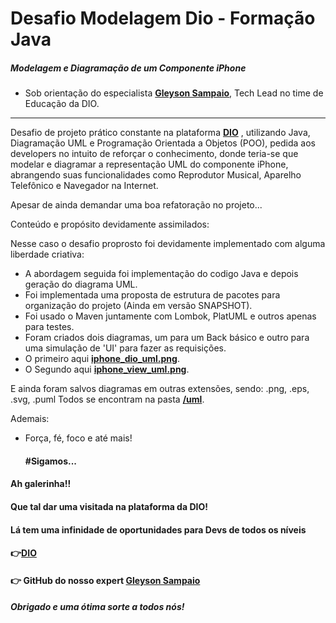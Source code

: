 # Desafio Modelagem Dio - Formação Java

##### Modelagem e Diagramação de um Componente iPhone

- Sob orientação do especialista  [**Gleyson Sampaio**](https://github.com/glysns), Tech Lead no time de Educação da DIO.

------

Desafio de projeto prático constante na plataforma [**DIO**](https://web.dio.me/) , utilizando Java, Diagramação UML e Programação Orientada a Objetos (POO), pedida aos developers no intuito de reforçar o conhecimento, donde teria-se que modelar e diagramar a representação UML do componente iPhone, abrangendo suas funcionalidades como Reprodutor Musical, Aparelho Telefônico e Navegador na Internet.

Apesar de ainda demandar uma boa refatoração no projeto...

Conteúdo e propósito devidamente assimilados:

Nesse caso o desafio proprosto foi devidamente implementado com alguma liberdade criativa:

- A abordagem seguida foi implementação do codigo Java e depois geração do diagrama UML.
- Foi implementada uma proposta de estrutura de pacotes para organização do projeto (Ainda em versão SNAPSHOT).
- Foi usado o Maven juntamente com Lombok, PlatUML e outros apenas para testes.
- Foram criados dois diagramas, um para um Back básico e outro para uma simulação de 'UI' para fazer as requisições.
- O primeiro aqui [**iphone_dio_uml.png**](https://github.com/LucioFrota/iphonedio/blob/main/uml/uml_iphone_dio/iphone_uml.png).
- O Segundo aqui  [**iphone_view_uml.png**](https://github.com/LucioFrota/iphonedio/blob/main/uml/iphone_view/iphone_view_uml.png).

E ainda foram salvos diagramas em outras extensões, sendo: .png, .eps, .svg, .puml
Todos se encontram na pasta [**/uml**](https://github.com/LucioFrota/iphonedio/tree/main/uml).


Ademais:

- Força, fé, foco e até mais!

  #### #Sigamos...

  

#### Ah galerinha!!

#### Que tal dar uma visitada na plataforma da DIO! 

#### Lá tem uma infinidade de oportunidades para Devs de todos os níveis

#### 👉[**DIO**](https://web.dio.me/)

#### 👉 GitHub do nosso expert [**Gleyson Sampaio**](https://github.com/glysns)



##### Obrigado e uma ótima sorte a todos nós! 